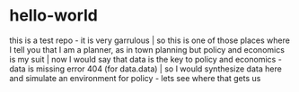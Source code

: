 # hello-world
this is a test repo - it is very garrulous
|
so this is one of those places where I tell you that I am a planner, as in town planning
but policy and economics is my suit
|
now I would say that data is the key to policy and economics - data is missing error 404 (for data.data)
|
so I would synthesize data here and simulate an environment for policy - lets see where that gets us
